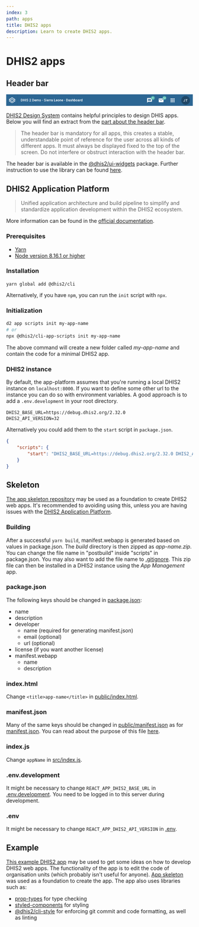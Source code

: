 ```yaml
---
index: 3
path: apps
title: DHIS2 apps
description: Learn to create DHIS2 apps.
---
```


# DHIS2 apps

## Header bar
![Header bar][header-image]

[DHIS2 Design System][design-system] contains helpful principles to design DHIS apps. Below you will find an extract from the [part about the header bar][design-system-header].

>The header bar is mandatory for all apps, this creates a stable, understandable point of reference for the user across all kinds of different apps. It must always be displayed fixed to the top of the screen. Do not interfere or obstruct interaction with the header bar.

The header bar is available in the [@dhis2/ui-widgets][npm-widgets] package. Further instruction to use the library can be found [here][ui].

## DHIS2 Application Platform
>Unified application architecture and build pipeline to simplify and standardize application development within the DHIS2 ecosystem.

More information can be found in the [official documentation][app-platform-docs].

### Prerequisites
* [Yarn][yarn]
* [Node version 8.16.1 or higher][node]

### Installation
```
yarn global add @dhis2/cli
```

Alternatively, if you have `npm`, you can run the `init` script with `npx`.

### Initialization
```bash
d2 app scripts init my-app-name
# or
npx @dhis2/cli-app-scripts init my-app-name
```

The above command will create a new folder called *my-app-name* and contain
the code for a minimal DHIS2 app.

### DHIS2 instance
By default, the app-platform assumes that you're running a local DHIS2 instance on `localhost:8000`. If you want to define some other url to the instance you can do so with environment variables. A good approach is to add a `.env.development` in your root directory.

```
DHIS2_BASE_URL=https://debug.dhis2.org/2.32.0
DHIS2_API_VERSION=32
```

Alternatively you could add them to the `start` script in `package.json`.
```json
{
    "scripts": {
        "start": "DHIS2_BASE_URL=https://debug.dhis2.org/2.32.0 DHIS2_API_VERSION=32 d2-app-scripts start"
    }
}
```


## Skeleton
[The app skeleton repository][skeleton] may be used as a foundation to create DHIS2 web apps. It's recommended to avoiding using this, unless you are having issues with the [DHIS2 Application Platform][app-platform].

### Building
After a successful `yarn build`, manifest.webapp is generated based on values in package.json. The *build* directory is then zipped as *app-name.zip*. You can change the file name in "postbuild" inside "scripts" in package.json. You may also want to add the file name to [.gitignore][skeleton-gitignore]. This zip file can then be installed in a DHIS2 instance using the *App Management* app.

### package.json
The following keys should be changed in [package.json][skeleton-package]:
* name
* description
* developer
    * name (required for generating manifest.json)
    * email (optional)
    * url (optional)
* license (if you want another license)
* manifest.webapp
    * name
    * description

### index.html
Change `<title>app-name</title>` in [public/index.html][skeleton-html].

### manifest.json
Many of the same keys should be changed in [public/manifest.json][skeleton-manifest] as for [manifest.json][apps-manifest]. You can read about the purpose of this file [here][google-manifest].

### index.js
Change `appName` in [src/index.js][skeleton-js].

### .env.development
It might be necessary to change `REACT_APP_DHIS2_BASE_URL` in [.env.development][skeleton-env-dev]. You need to be logged in to this server during development.

### .env
It might be necessary to change `REACT_APP_DHIS2_API_VERSION` in [.env][skeleton-env].

## Example
[This example DHIS2 app][example] may be used to get some ideas on how to develop DHIS2 web apps. The functionality of the app is to edit the code of organisation units (which probably isn't useful for anyone). [App skeleton][apps-skeleton] was used as a foundation to create the app. The app also uses libraries such as:
* [prop-types][prop-types] for type checking
* [styled-components][styled-components] for styling
* [@dhis2/cli-style][cli-style] for enforcing git commit and code formatting, as well as linting


[header-image]: images/headerbar.png
[design-system]: https://github.com/dhis2/design-system
[design-system-header]: https://github.com/dhis2/design-system/blob/master/organisms/header-bar.md
[npm-widgets]: https://www.npmjs.com/package/@dhis2/ui-widgets
[app-platform-docs]: https://platform.dhis2.nu/#/
[yarn]: https://yarnpkg.com/lang/en/docs/install/
[node]: https://nodejs.org/en/
[ui]: ../ui
[app-platform]: #dhis2-application-platform
[skeleton]: https://github.com/dhis2designlab/app-skeleton
[skeleton-gitignore]: https://github.com/dhis2designlab/app-skeleton/tree/master/.gitignore#L25
[skeleton-package]: https://github.com/dhis2designlab/app-skeleton/tree/master/package.json
[skeleton-html]: https://github.com/dhis2designlab/app-skeleton/tree/master/public/index.html#L38
[skeleton-manifest]: https://github.com/dhis2designlab/app-skeleton/tree/master/public/manifest.json
[apps-manifest]: #manifestjson
[google-manifest]: https://developers.google.com/web/fundamentals/web-app-manifest/
[skeleton-js]: https://github.com/dhis2designlab/app-skeleton/tree/master/src/index.js#L9
[skeleton-env-dev]: https://github.com/dhis2designlab/app-skeleton/tree/master/.env.development
[skeleton-env]: https://github.com/dhis2designlab/app-skeleton/tree/master/.env
[apps-skeleton]: #skeleton
[example]: https://github.com/dhis2designlab/app-example
[prop-types]: https://www.npmjs.com/package/prop-types
[styled-components]: https://www.styled-components.com/
[cli-style]: https://www.npmjs.com/package/@dhis2/cli-style
